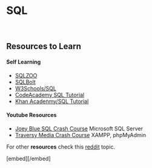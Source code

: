 <h1>SQL</h1>
<br>

<h2>Resources to Learn</h2>
<h4>Self Learning</h4>
<ul>
  <li><a href="https://sqlzoo.net/" target="_blank" title="SQLZOO">SQLZOO</a></li>
  <li><a href="https://sqlbolt.com/" target="_blank" title="SQLBolt">SQLBolt</a></li>
  <li><a href="https://www.w3schools.com/sql/default.asp" target="_blank" title="W3S SQL Tutorial">W3Schools/SQL</a></li>
  <li><a href="https://www.codecademy.com/catalog/language/sql" target="_blank" title="CodeAcademy/SQL">CodeAcademy SQL Tutorial</a></li>
  <li><a href="https://www.khanacademy.org/computing/computer-programming/sql" target="_blank" title="Khan Academy SQL Tutorial">Khan Acadenmy/SQL Tutorial</a></li>
</ul>

<h4>Youtube Resources</h4>
<ul>
  <li><a href="https://youtu.be/9Pzj7Aj25lw" target="_blank" title="Joey Blue
    SQL CrashCourse">Joey Blue SQL Crash Course</a><span> Microsoft SQL Server</span></li>
  <li><a href="https://youtu.be/nWeW3sCmD2k" target="_blank" title="Traversy Crash Course">Traversy Media Crash Course</a><span> XAMPP, phpMyAdmin</span></li>
</ul>

<p>For other <strong>resources</strong> check this <a href="https://www.reddit.com/r/learnprogramming/comments/7bm47x/resources_to_learn_sql/" target="_blank" title="Reddit /learnprogramming topic">reddit</a> topic.</p>

[embed][/embed]

